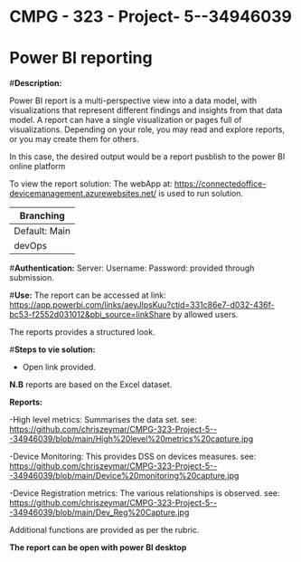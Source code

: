 # CMPG - 323 - Project- 5--34946039
# Power BI reporting
 #**Description:**
 
Power BI report is a multi-perspective view into a data model, with visualizations that represent different findings and insights from that data model. A report can have a single visualization or pages full of visualizations. Depending on your role, you may read and explore reports, or you may create them for others.

In this case, the desired output would be a report pusblish to the power BI online platform

To view the report solution:
The webApp at: https://connectedoffice-devicemanagement.azurewebsites.net/ is used to run solution.


|Branching     |
|------------------|
Default: Main|
devOps| 

 #**Authentication:**
 Server:
 Username: 
 Password: 
 provided through submission.
 
  #**Use:**
 The report can be accessed at link: https://app.powerbi.com/links/aeyJlpsKuu?ctid=331c86e7-d032-436f-bc53-f2552d031012&pbi_source=linkShare by allowed users.
 
The reports provides a structured look. 
 
  #**Steps to vie solution:**
  
  - Open link provided.
  

  
  **N.B** reports are based on the Excel dataset.
  
**Reports:**

-High level metrics: Summarises the data set. see: https://github.com/chriszeymar/CMPG-323-Project-5---34946039/blob/main/High%20level%20metrics%20capture.jpg

-Device Monitoring: This provides DSS on devices measures. see: https://github.com/chriszeymar/CMPG-323-Project-5---34946039/blob/main/Device%20monitoring%20capture.jpg

-Device Registration metrics: The various relationships is observed. see: https://github.com/chriszeymar/CMPG-323-Project-5---34946039/blob/main/Dev_Reg%20Capture.jpg



 
Additional functions are provided as per the rubric. 
 
 **The report can be open with power BI desktop**
